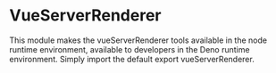# VueServerRenderer


This module makes the vueServerRenderer tools available in the node runtime environment, available to developers in the Deno runtime environment.  Simply import the default export vueServerRenderer.

